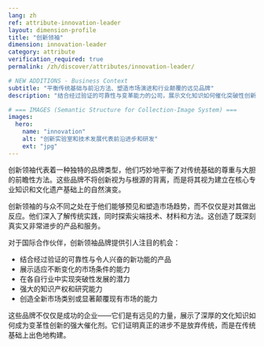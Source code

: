 ```yaml
---
lang: zh
ref: attribute-innovation-leader
layout: dimension-profile
title: "创新领袖"
dimension: innovation-leader
category: attribute
verification_required: true
permalink: /zh/discover/attributes/innovation-leader/

# NEW ADDITIONS - Business Context
subtitle: "平衡传统基础与前沿方法、塑造市场演进和行业颠覆的远见品牌"
description: "结合经过验证的可靠性与变革能力的公司，展示文化知识如何催化突破性创新。"

# === IMAGES (Semantic Structure for Collection-Image System) ===
images:
  hero:
    name: "innovation"
    alt: "创新实验室和技术发展代表前沿进步和研发"
    ext: "jpg"
---
```


创新领袖代表着一种独特的品牌类型，他们巧妙地平衡了对传统基础的尊重与大胆的前瞻性方法。这些品牌不将创新视为与根源的背离，而是将其视为建立在核心专业知识和文化遗产基础上的自然演变。

创新领袖的与众不同之处在于他们能够预见和塑造市场趋势，而不仅仅是对其做出反应。他们深入了解传统实践，同时探索尖端技术、材料和方法。这创造了既深刻真实又非常进步的产品和服务。

对于国际合作伙伴，创新领袖品牌提供引人注目的机会：
- 结合经过验证的可靠性与令人兴奋的新功能的产品
- 展示适应不断变化的市场条件的能力
- 在各自行业中实现突破性发展的潜力
- 强大的知识产权和研究能力
- 创造全新市场类别或显著颠覆现有市场的能力

这些品牌不仅仅是成功的企业——它们是有远见的力量，展示了深厚的文化知识如何成为变革性创新的强大催化剂。它们证明真正的进步不是放弃传统，而是在传统基础上出色地构建。
